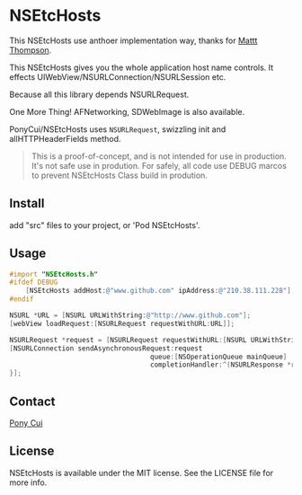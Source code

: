 # NSEtcHosts

This NSEtcHosts use anthoer implementation way, thanks for [Mattt Thompson](http://github.com/mattt).

This NSEtcHosts gives you the whole application host name controls. It effects UIWebView/NSURLConnection/NSURLSession etc.

Because all this library depends NSURLRequest.

One More Thing! AFNetworking, SDWebImage is also available.

PonyCui/NSEtcHosts uses `NSURLRequest`, swizzling init and allHTTPHeaderFields method.

> This is a proof-of-concept, and is not intended for use in production. It's not safe use in prodution. For safely, all code use DEBUG marcos to prevent NSEtcHosts Class build in prodution.

## Install

add "src" files to your project, or 'Pod NSEtcHosts'.

## Usage

```objective-c
#import "NSEtcHosts.h"
#ifdef DEBUG
    [NSEtcHosts addHost:@"www.github.com" ipAddress:@"210.38.111.228"];
#endif
```

```objective-c
NSURL *URL = [NSURL URLWithString:@"http://www.github.com"];
[webView loadRequest:[NSURLRequest requestWithURL:URL]];
```

```objective-c
NSURLRequest *request = [NSURLRequest requestWithURL:[NSURL URLWithString:@"http://www.github.com"]];
[NSURLConnection sendAsynchronousRequest:request 
                                   queue:[NSOperationQueue mainQueue] 
                                   completionHandler:^(NSURLResponse *response, NSData *data, NSError *connectionError) {
}];
```

## Contact

[Pony Cui](http://github.com/ponycui)

## License

NSEtcHosts is available under the MIT license. See the LICENSE file for more info.
